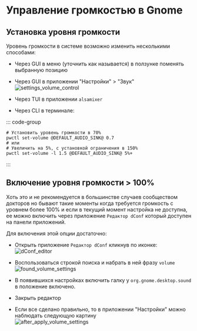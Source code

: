 # Управление громкостью в Gnome

## Установка уровня громкости

Уровень громкости в системе возможно изменить несколькими способами:

- Через GUI в меню (уточнить как называется) в ползунке поменять выбранную позицию
  
- Через GUI в приложении "Настройки" > "Звук"
![settings_volume_control](/gnome-volume-control/gnome-settings-volume-control.png)

- Через TUI в приложении `alsamixer`

- Через CLI в терминале:

::: code-group

```shell[wireplumber]
# Установить уровень громкости в 70%
pwctl set-volume @DEFAULT_AUDIO_SINK@ 0.7
# или 
# Увеличить на 5%, с установкой ограничения в 150%
pwctl set-volume -l 1.5 @DEFAULT_AUDIO_SINK@ 5%+
```

:::

## Включение уровня громкости > 100%

Хоть это и не рекомендуется в большинстве случаев сообществом докторов
но бывают такие моменты когда требуется громкость с уровнем более 100%
и если в текущий момент настройка не доступна, ее можно включить через
приложение `Редактор dConf` который доступен на панели приложений.

Для включения этой опции достаточно:

- Открыть приложение `Редактор dConf` кликнув по иконке:\
![dConf_editor](/gnome-volume-control/dconf-editor.png)
  
- Воспользоваться строкой поиска и набрать в ней фразу `volume`\
![found_volume_settings](/gnome-volume-control/found-volume-settings.png)

- В появившихся настройках включить галку у `org.gnome.desktop.sound` в положение включено.
- Закрыть редактор

- Если все сделано правильно, то в приложении "Настройки" можно наблюдать следующую картину\
![after_apply_volume_settings](/gnome-volume-control/after-volume-settings-apply.png)
